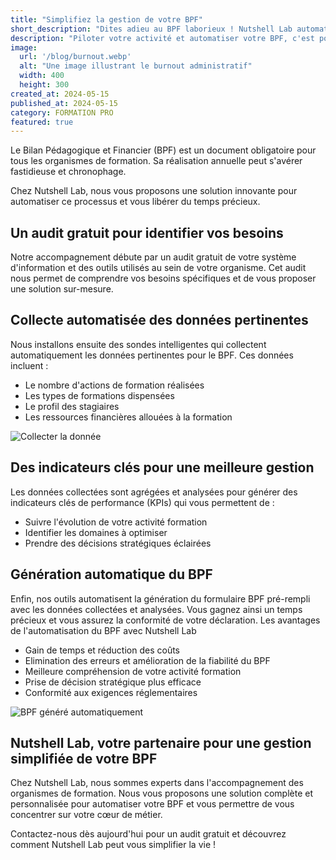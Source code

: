 ```yaml
---
title: "Simplifiez la gestion de votre BPF"
short_description: "Dites adieu au BPF laborieux ! Nutshell Lab automatise la gestion de votre bilan pour vous faire gagner du temps et simplifier votre vie. Contactez-nous pour un audit gratuit !"
description: "Piloter votre activité et automatiser votre BPF, c'est possible avec Nutshell Lab."
image:
  url: '/blog/burnout.webp'
  alt: "Une image illustrant le burnout administratif"
  width: 400
  height: 300
created_at: 2024-05-15
published_at: 2024-05-15
category: FORMATION PRO
featured: true
---
```


Le Bilan Pédagogique et Financier (BPF) est un document obligatoire pour tous les organismes de formation.
 Sa réalisation annuelle peut s'avérer fastidieuse et chronophage.

 Chez Nutshell Lab, nous vous proposons une solution innovante pour automatiser ce processus et vous libérer du temps précieux.

## Un audit gratuit pour identifier vos besoins

Notre accompagnement débute par un audit gratuit de votre système d'information et des outils utilisés au sein de votre organisme. Cet audit nous permet de comprendre vos besoins spécifiques et de vous proposer une solution sur-mesure.

## Collecte automatisée des données pertinentes

Nous installons ensuite des sondes intelligentes qui collectent automatiquement les données pertinentes pour le BPF. Ces données incluent :

* Le nombre d'actions de formation réalisées
* Les types de formations dispensées
* Le profil des stagiaires
* Les ressources financières allouées à la formation

![Collecter la donnée](/blog/dashboard.webp)

## Des indicateurs clés pour une meilleure gestion

Les données collectées sont agrégées et analysées pour générer des indicateurs clés de performance (KPIs) qui vous permettent de :

* Suivre l'évolution de votre activité formation
* Identifier les domaines à optimiser
* Prendre des décisions stratégiques éclairées

## Génération automatique du BPF

Enfin, nos outils automatisent la génération du formulaire BPF pré-rempli avec les données collectées et analysées. Vous gagnez ainsi un temps précieux et vous assurez la conformité de votre déclaration.
Les avantages de l'automatisation du BPF avec Nutshell Lab

* Gain de temps et réduction des coûts
* Elimination des erreurs et amélioration de la fiabilité du BPF
* Meilleure compréhension de votre activité formation
* Prise de décision stratégique plus efficace
* Conformité aux exigences réglementaires

![BPF généré automatiquement](/blog/bpf.webp)

## Nutshell Lab, votre partenaire pour une gestion simplifiée de votre BPF

Chez Nutshell Lab, nous sommes experts dans l'accompagnement des organismes de formation. Nous vous proposons une solution complète et personnalisée pour automatiser votre BPF et vous permettre de vous concentrer sur votre cœur de métier.

Contactez-nous dès aujourd'hui pour un audit gratuit et découvrez comment Nutshell Lab peut vous simplifier la vie !

